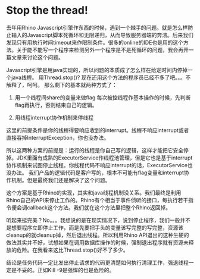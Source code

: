 Stop the thread! 
=============
去年用Rhino Javascript引擎作东西的时候，遇到一个棘手的问题。就是怎么样防止输入的Javascript脚本死循环和无限递归，从而导致服务器端的奔溃。后来我们发现只有用执行时间timeout来作限制条件。很多的online的IDE也是用的这个方法。关于能不能写一个程序来检测另外一个程序是不是死循环的问题，我会再开一篇文章来讨论这个问题。

Javascript引擎是用java实现的，所以问题的本质成了怎么样在给定时间内停掉一个java线程。
用Thread.stop()? 现在还用这个方法的程序员已经不多了吧。。。不解释了，呵呵。
那么剩下的基本就两种方式了：
1.  用一个线程间share的变量来做flag
每次被控线程作基本操作的时候，先判断flag再执行，否则结束自己的逻辑。

2.  用线程interrupt协作机制来停线程

这里的前提条件是你的线程得要响应收到的interrupt。线程不响应interrupt或者直接吞掉InterruptException，你也没办法。

所以这两种方案的前提是：运行的线程是你自己写的逻辑，这样才能把它安全停掉。JDK里面有成熟的ExecutorService作线程池管理，但是它也是基于interrupt协作机制来试图停止线程。你线程代码不响应interrupt的话，ExecutorService也没办法。
我们产品的逻辑代码是客户写的，根本不可能有flag变量和interrupt协作机制。但是最终我们还是解决了这个问题。

这个方案是基于Rhino的实现，其实和java线程机制没关系。我们最终是利用Rhino自己的API来停止工作的。Rhino有个相当于事件侦听的接口，每执行若干指令便会调callback这个方法。我们就在这个方法里把整个Rhino返回掉。

听起来挺完美？No。。。我想说的是在现实情况下，说到停止程序，我们一般并不是想要程序立即停止工作，而是先要把手头的变量该写完整的写完整，资源该cleanup的就cleanup掉，然后退出线程。所以利用Rhino API退出的这种生硬的做法其实并不好，试想如果在调用数据库操作的时候，强制退出程序就有资源未释放的危险。在我看来这比Thread.stop()好不了多少。

结论是任务代码一定比发出停止请求的代码更清楚如何执行清理工作，强退线程一定是不妥的。正如Kill -9是强悍的也是危险的。

